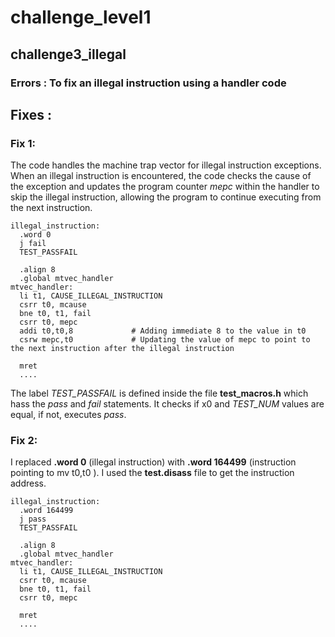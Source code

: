 # challenge_level1
## challenge3_illegal
### Errors : To fix an illegal instruction using a handler code
## Fixes :
### Fix 1:
The code handles the machine trap vector for illegal instruction exceptions. When an illegal instruction is encountered, the code checks the cause of the exception and updates the program counter *mepc* within the handler to skip the illegal instruction, allowing the program to continue executing from the next instruction.

```
illegal_instruction:
  .word 0 
  j fail 
  TEST_PASSFAIL 

  .align 8 
  .global mtvec_handler
mtvec_handler:
  li t1, CAUSE_ILLEGAL_INSTRUCTION
  csrr t0, mcause
  bne t0, t1, fail
  csrr t0, mepc
  addi t0,t0,8             # Adding immediate 8 to the value in t0 
  csrw mepc,t0             # Updating the value of mepc to point to the next instruction after the illegal instruction 

  mret
  ....
```
The label *TEST_PASSFAIL* is defined inside the file **test_macros.h** which hass the *pass* and *fail* statements. It checks if x0 and *TEST_NUM* values are equal, if not, executes *pass*.

### Fix 2:
I replaced **.word 0** (illegal instruction) with **.word 164499** (instruction pointing to mv t0,t0 ). I used the **test.disass** file to get the instruction address.

```
illegal_instruction:
  .word 164499
  j pass
  TEST_PASSFAIL

  .align 8
  .global mtvec_handler
mtvec_handler:
  li t1, CAUSE_ILLEGAL_INSTRUCTION
  csrr t0, mcause
  bne t0, t1, fail
  csrr t0, mepc

  mret
  ....
```
